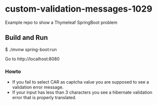 # custom-validation-messages-1029
Example repo to show a Thymeleaf SpringBoot problem

## Build and Run

$ ./mvnw spring-boot:run

Go to http://localhost:8080

### Howto

* If you fail to select CAR as captcha value you are supposed to see a validation error message.
* If your input has less than 3 characters you see a hibernate validation error that is properly translated.
